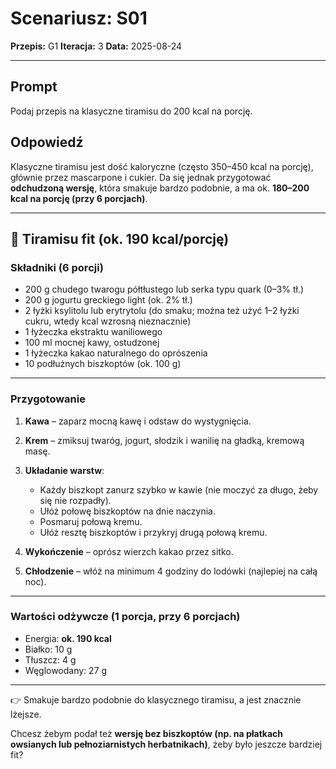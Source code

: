 ﻿# Scenariusz: S01
**Przepis:** G1
**Iteracja:** 3
**Data:** 2025-08-24

---

## Prompt
Podaj przepis na klasyczne tiramisu do 200 kcal na porcję.


## Odpowiedź
Klasyczne tiramisu jest dość kaloryczne (często 350–450 kcal na porcję), głównie przez mascarpone i cukier. Da się jednak przygotować **odchudzoną wersję**, która smakuje bardzo podobnie, a ma ok. **180–200 kcal na porcję (przy 6 porcjach)**.

---

## 🍰 Tiramisu fit (ok. 190 kcal/porcję)

### Składniki (6 porcji)

* 200 g chudego twarogu półtłustego lub serka typu quark (0–3% tł.)
* 200 g jogurtu greckiego light (ok. 2% tł.)
* 2 łyżki ksylitolu lub erytrytolu (do smaku; można też użyć 1–2 łyżki cukru, wtedy kcal wzrosną nieznacznie)
* 1 łyżeczka ekstraktu waniliowego
* 100 ml mocnej kawy, ostudzonej
* 1 łyżeczka kakao naturalnego do oprószenia
* 10 podłużnych biszkoptów (ok. 100 g)

---

### Przygotowanie

1. **Kawa** – zaparz mocną kawę i odstaw do wystygnięcia.
2. **Krem** – zmiksuj twaróg, jogurt, słodzik i wanilię na gładką, kremową masę.
3. **Układanie warstw**:

   * Każdy biszkopt zanurz szybko w kawie (nie moczyć za długo, żeby się nie rozpadły).
   * Ułóż połowę biszkoptów na dnie naczynia.
   * Posmaruj połową kremu.
   * Ułóż resztę biszkoptów i przykryj drugą połową kremu.
4. **Wykończenie** – oprósz wierzch kakao przez sitko.
5. **Chłodzenie** – włóż na minimum 4 godziny do lodówki (najlepiej na całą noc).

---

### Wartości odżywcze (1 porcja, przy 6 porcjach)

* Energia: **ok. 190 kcal**
* Białko: 10 g
* Tłuszcz: 4 g
* Węglowodany: 27 g

---

👉 Smakuje bardzo podobnie do klasycznego tiramisu, a jest znacznie lżejsze.

Chcesz żebym podał też **wersję bez biszkoptów (np. na płatkach owsianych lub pełnoziarnistych herbatnikach)**, żeby było jeszcze bardziej fit?
